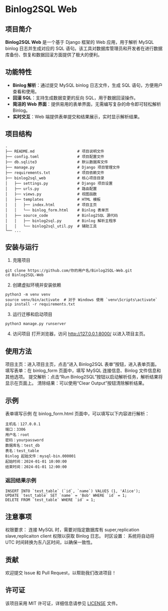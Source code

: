 # Binlog2SQL Web

## 项目简介

**Binlog2SQL Web** 是一个基于 Django 框架的 Web 应用，用于解析 MySQL binlog 日志并生成对应的 SQL 语句。该工具对数据库管理员和开发者在进行数据库备份、恢复和数据回滚方面提供了极大的便利。

## 功能特性

- **Binlog 解析**：通过提交 MySQL binlog 日志文件，生成 SQL 语句，方便用户查看和使用。
- **回滚 SQL**：支持生成数据变更的反向 SQL，用于数据回滚操作。
- **简洁的 Web 界面**：提供易用的表单界面，无需编写复杂的命令即可轻松解析 Binlog。
- **实时交互**：Web 端提供表单提交和结果展示，实时显示解析结果。

## 项目结构

```plaintext
.
├── README.md                   # 项目说明文件
├── config.toml                 # 项目配置文件
├── db.sqlite3                  # 默认数据库文件
├── manage.py                   # Django 项目管理文件
├── requirements.txt            # 项目依赖文件
├── binlog2sql_web              # 核心项目目录
│   ├── settings.py             # Django 项目设置
│   ├── urls.py                 # 路由配置
│   ├── views.py                # 视图函数
│   ├── templates               # HTML 模板
│   │   ├── index.html          # 项目主页
│   │   └── binlog_form.html    # Binlog 表单页
│   ├── source_code             # Binlog2SQL 源代码
│   │   ├── binlog2sql.py       # Binlog 解析主程序
│   │   └── binlog2sql_util.py  # 辅助工具
└── ...
```

## 安装与运行
1. 克隆项目
```
git clone https://github.com/你的用户名/Binlog2SQL-Web.git
cd Binlog2SQL-Web
```
2. 创建虚拟环境并安装依赖
```
python3 -m venv venv
source venv/bin/activate  # 对于 Windows 使用 `venv\Scripts\activate`
pip install -r requirements.txt
```
3. 运行迁移和启动项目
```
python3 manage.py runserver
```
4. 访问项目
打开浏览器，访问 http://127.0.0.1:8000/ 以进入项目主页。

## 使用方法
项目主页：进入项目主页，点击“进入 Binlog2SQL 表单”按钮，进入表单页面。
填写表单：在 binlog_form 页面中，填写 MySQL 连接信息、Binlog 文件信息和其他选项。
提交解析：点击“Run Binlog2SQL”按钮以启动解析任务，解析结果将显示在页面上。
清除结果：可以使用“Clear Output”按钮清除解析结果。


## 示例
表单填写示例
在 binlog_form.html 页面中，可以填写以下内容进行解析：
```
主机名：127.0.0.1
端口：3306
用户名：root
密码：yourpassword
数据库名：test_db
表名：test_table
Binlog 起始文件：mysql-bin.000001
起始时间：2024-01-01 10:00:00
结束时间：2024-01-01 12:00:00
```
### 返回结果示例
```
INSERT INTO `test_table` (`id`, `name`) VALUES (1, 'Alice');
UPDATE `test_table` SET `name` = 'Bob' WHERE `id` = 1;
DELETE FROM `test_table` WHERE `id` = 1;

```

## 注意事项
权限要求：
连接 MySQL 时，需要对指定数据库有 super,replication slave,replicaiton client  权限以获取 Binlog 日志。
时区设置：
系统将自动将 UTC 时间转换为东八区时间，以确保一致性。

## 贡献
欢迎提交 Issue 和 Pull Request，以帮助我们改进项目！

## 许可证
该项目采用 MIT 许可证，详细信息请参见 [LICENSE](https://opensource.org/license/mit) 文件。


